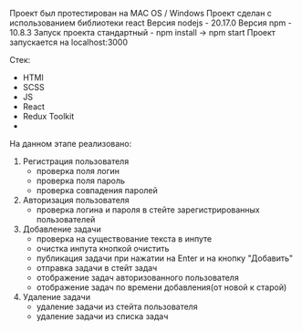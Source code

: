 Проект был протестирован на MAC OS / Windows
Проект сделан с использованием библиотеки react
Версия nodejs - 20.17.0
Версия npm - 10.8.3
Запуск проекта стандартный - npm install -> npm start
Проект запускается на localhost:3000

Стек:
- HTMl
- SCSS
- JS
- React
- Redux Toolkit
- 
На данном этапе реализовано:

1) Регистрация пользователя
   - проверка поля логин
   - проверка поля пароль
   - проверка совпадения паролей
2) Авторизация пользователя
   - проверка логина и пароля в стейте зарегистрированных пользователей
3) Добавление задачи
   - проверка на существование текста в инпуте
   - очистка инпута кнопкой очистить
   - публикация задачи при нажатии на Enter и на кнопку "Добавить"
   - отправка задачи в стейт задач
   - отображение задач авторизованного пользователя
   - отображение задач по времени добавления(от новой к старой)
 5) Удаление задачи
    - удаление задачи из стейта пользователя
    - удаление задачи из списка задач
